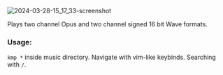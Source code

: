 ![2024-03-28-15_17_33-screenshot](https://github.com/korei999/kmp/assets/93387739/ba7c6039-691c-4b43-a9d6-7a3208452aff)

Plays two channel Opus and two channel signed 16 bit Wave formats.
### Usage:
```kmp *``` inside music directory.
Navigate with vim-like keybinds.
Searching with `/`.
